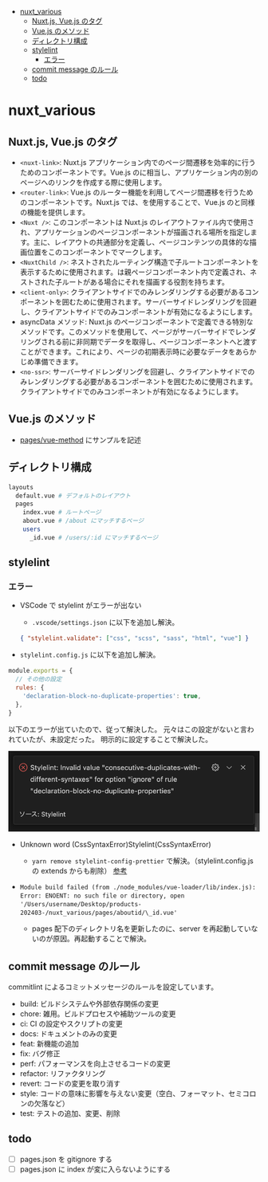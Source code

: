 <!-- TOC -->

- [nuxt_various](#nuxt_various)
  - [Nuxt.js, Vue.js のタグ](#nuxtjs-vuejs-のタグ)
  - [Vue.js のメソッド](#vuejs-のメソッド)
  - [ディレクトリ構成](#ディレクトリ構成)
  - [stylelint](#stylelint)
    - [エラー](#エラー)
  - [commit message のルール](#commit-message-のルール)
  - [todo](#todo)

<!-- /TOC -->

# nuxt_various

## Nuxt.js, Vue.js のタグ

- `<nuxt-link>`: Nuxt.js アプリケーション内でのページ間遷移を効率的に行うためのコンポーネントです。Vue.js の<router-link>に相当し、アプリケーション内の別のページへのリンクを作成する際に使用します。
- `<router-link>`: Vue.js のルーター機能を利用してページ間遷移を行うためのコンポーネントです。Nuxt.js では、<nuxt-link>を使用することで、Vue.js の<router-link>と同様の機能を提供します。
- `<Nuxt />`: このコンポーネントは Nuxt.js のレイアウトファイル内で使用され、アプリケーションのページコンポーネントが描画される場所を指定します。主に、レイアウトの共通部分を定義し、ページコンテンツの具体的な描画位置をこのコンポーネントでマークします。
- `<NuxtChild />`: ネストされたルーティング構造で子ルートコンポーネントを表示するために使用されます。<NuxtChild />は親ページコンポーネント内で定義され、ネストされた子ルートがある場合にそれを描画する役割を持ちます。
- `<client-only>`: クライアントサイドでのみレンダリングする必要があるコンポーネントを囲むために使用されます。サーバーサイドレンダリングを回避し、クライアントサイドでのみコンポーネントが有効になるようにします。
- asyncData メソッド: Nuxt.js のページコンポーネントで定義できる特別なメソッドです。このメソッドを使用して、ページがサーバーサイドでレンダリングされる前に非同期でデータを取得し、ページコンポーネントへと渡すことができます。これにより、ページの初期表示時に必要なデータをあらかじめ準備できます。
- `<no-ssr>`: サーバーサイドレンダリングを回避し、クライアントサイドでのみレンダリングする必要があるコンポーネントを囲むために使用されます。クライアントサイドでのみコンポーネントが有効になるようにします。

## Vue.js のメソッド

- [pages/vue-method](https://github.com/jun0222/nuxt_various/tree/main/pages/vue-method) にサンプルを記述

## ディレクトリ構成

```bash
layouts
  default.vue # デフォルトのレイアウト
  pages
    index.vue # ルートページ
    about.vue # /about にマッチするページ
    users
      _id.vue # /users/:id にマッチするページ
```

## stylelint

### エラー

- VSCode で stylelint がエラーが出ない

  - `.vscode/settings.json` に以下を追加し解決。

  ```json
  { "stylelint.validate": ["css", "scss", "sass", "html", "vue"] }
  ```

- `stylelint.config.js` に以下を追加し解決。

```javascript
module.exports = {
  // その他の設定
  rules: {
    'declaration-block-no-duplicate-properties': true,
  },
}
```

以下のエラーが出ていたので、従って解決した。
元々はこの設定がないと言われていたが、未設定だった。
明示的に設定することで解決した。

![picture 0](images/406e9b123104217be4ef23dad4fae1838c977850a1b40865b1c9b8b1b4480b05.png)

- Unknown word (CssSyntaxError)Stylelint(CssSyntaxError)

  - `yarn remove stylelint-config-prettier` で解決。（stylelint.config.js の extends からも削除） [参考](https://github.com/nuxt/create-nuxt-app/issues/1028)

- `Module build failed (from ./node_modules/vue-loader/lib/index.js): Error: ENOENT: no such file or directory, open '/Users/username/Desktop/products-202403-/nuxt_various/pages/aboutid/\_id.vue'`
  - pages 配下のディレクトリ名を更新したのに、server を再起動していないのが原因。再起動することで解決。

## commit message のルール

commitlint によるコミットメッセージのルールを設定しています。

- build: ビルドシステムや外部依存関係の変更
- chore: 雑用。ビルドプロセスや補助ツールの変更
- ci: CI の設定やスクリプトの変更
- docs: ドキュメントのみの変更
- feat: 新機能の追加
- fix: バグ修正
- perf: パフォーマンスを向上させるコードの変更
- refactor: リファクタリング
- revert: コードの変更を取り消す
- style: コードの意味に影響を与えない変更（空白、フォーマット、セミコロンの欠落など）
- test: テストの追加、変更、削除

## todo

- [ ] pages.json を gitignore する
- [ ] pages.json に index が変に入らないようにする

